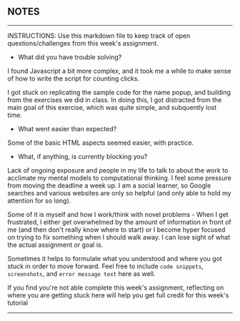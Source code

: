 ## NOTES

-----------
INSTRUCTIONS:
Use this markdown file to keep track of open questions/challenges from this week's assignment.

- What did you have trouble solving?

I found Javascript a bit more complex, and it took me a while to make sense of how to write the script for counting clicks.

I got stuck on replicating the sample code for the name popup, and building from the exercises we did in class. In doing this, I got distracted from the main goal of this exercise, which was quite simple, and subquently lost time.

- What went easier than expected?

Some of the basic HTML aspects seemed easier, with practice.

- What, if anything, is currently blocking you?

Lack of ongoing exposure and people in my life to talk to about the work to acclimate my mental models to computational thinking. I feel some pressure from moving the deadline a week up. I am a social learner, so Google searches and various websites are only so helpful (and only able to hold my attention for so long).

Some of it is myself and how I work/think with novel problems -  When I get frustrated, I either get overwhelmed by the amount of information in front of me (and then don't really know where to start) or I become hyper focused on trying to fix something when I should walk away. I can lose sight of what the actual assignment or goal is.

Sometimes it helps to formulate what you understood and where you got stuck in order to move forward. Feel free to include `code snippets`, `screenshots`, and `error message text` here as well.

If you find you're not able complete this week's assignment, reflecting on where you are getting stuck here will help you get full credit for this week's tutorial

------------
